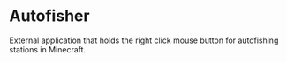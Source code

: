 # Autofisher
External application that holds the right click mouse button for autofishing stations in Minecraft. 
